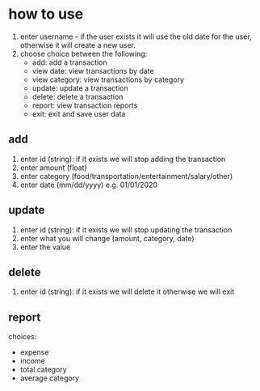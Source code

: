 # how to use
1. enter username - if the user exists it will use the old date for the user, otherwise it will create a new user.
2. choose choice between the following:
    - add: add a transaction
    - view date: view transactions by date
    - view category: view transactions by category
    - update: update a transaction
    - delete: delete a transaction
    - report: view transaction reports
    - exit: exit and save user data
## add
1. enter id (string): if it exists we will stop adding the transaction
2. enter amount (float)
3. enter category (food/transportation/entertainment/salary/other)
4. enter date (mm/dd/yyyy) e.g. 01/01/2020

## update
1. enter id (string): if it exists we will stop updating the transaction
2. enter what you will change (amount, category, date)
3. enter the value
## delete
1. enter id (string): if it exists we will delete it otherwise we will exit
## report
choices:
- expense
- income
- total category
- average category

